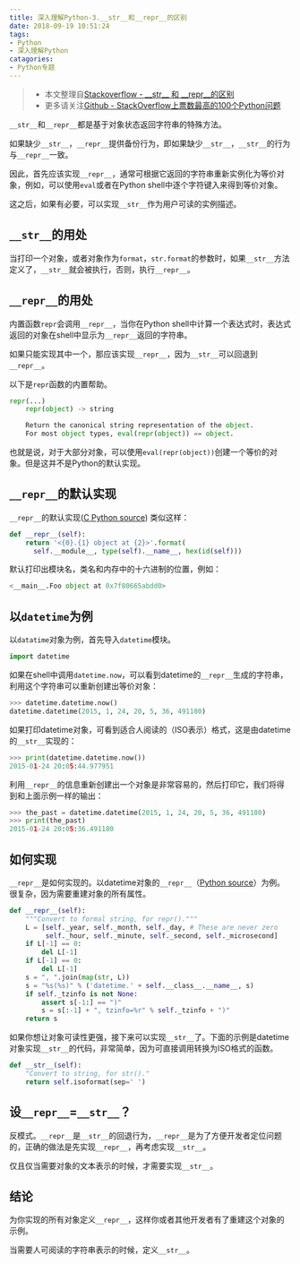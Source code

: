 ```yaml
---
title: 深入理解Python-3.__str__和__repr__的区别
date: 2018-09-19 10:51:24
tags:
- Python
- 深入理解Python
catagories:
- Python专题
---
```


> - 本文整理自[Stackoverflow - \_\_str\_\_ 和 \_\_repr\_\_的区别](https://stackoverflow.com/questions/1436703/difference-between-str-and-repr)
> - 更多请关注[Github - StackOverflow上票数最高的100个Python问题](https://geekcircle.org/stackoverflow-python-top-qa/)

`__str__`和`__repr__`都是基于对象状态返回字符串的特殊方法。

如果缺少`__str__`，`__repr__`提供备份行为，即如果缺少`__str__`，`__str__`的行为与`__repr__`一致。

因此，首先应该实现`__repr__`，通常可根据它返回的字符串重新实例化为等价对象，例如，可以使用`eval`或者在Python shell中逐个字符键入来得到等价对象。

这之后，如果有必要，可以实现`__str__`作为用户可读的实例描述。

## `__str__`的用处

当打印一个对象，或者对象作为`format`，`str.format`的参数时，如果`__str__`方法定义了，`__str__`就会被执行，否则，执行`__repr__`。

## `__repr__`的用处

内置函数`repr`会调用`__repr__`，当你在Python shell中计算一个表达式时，表达式返回的对象在shell中显示为`__repr__`返回的字符串。

如果只能实现其中一个，那应该实现`__repr__`，因为`__str__`可以回退到`__repr__`。

以下是`repr`函数的内置帮助。

```python
repr(...)
    repr(object) -> string

    Return the canonical string representation of the object.
    For most object types, eval(repr(object)) == object.
```

也就是说，对于大部分对象，可以使用`eval(repr(object))`创建一个等价的对象。但是这并不是Python的默认实现。

## `__repr__`的默认实现

`__repr__`的默认实现([C Python source](https://hg.python.org/cpython/file/2.7/Objects/object.c#l377)) 类似这样：

```python
def __repr__(self):
    return '<{0}.{1} object at {2}>'.format(
      self.__module__, type(self).__name__, hex(id(self)))
```

默认打印出模块名，类名和内存中的十六进制的位置，例如：

```python
<__main__.Foo object at 0x7f80665abdd0>
```

## 以`datetime`为例

以`datatime`对象为例，首先导入`datetime`模块。

```python
import datetime
```

如果在shell中调用`datetime.now`，可以看到datetime的`__repr__`生成的字符串，利用这个字符串可以重新创建出等价对象：

```python
>>> datetime.datetime.now()
datetime.datetime(2015, 1, 24, 20, 5, 36, 491180)
```

如果打印datetime对象，可看到适合人阅读的（ISO表示）格式，这是由datetime的`__str__`实现的：

```python
>>> print(datetime.datetime.now())
2015-01-24 20:05:44.977951
```

利用`__repr__`的信息重新创建出一个对象是非常容易的，然后打印它，我们将得到和上面示例一样的输出：

```python
>>> the_past = datetime.datetime(2015, 1, 24, 20, 5, 36, 491180)
>>> print(the_past)
2015-01-24 20:05:36.491180
```

## 如何实现

`__repr__`是如何实现的。以datetime对象的`__repr__`（[Python source](https://hg.python.org/cpython/file/3.4/Lib/datetime.py#l1570)）为例。很复杂，因为需要重建对象的所有属性。

```python
def __repr__(self):
    """Convert to formal string, for repr()."""
    L = [self._year, self._month, self._day, # These are never zero
         self._hour, self._minute, self._second, self._microsecond]
    if L[-1] == 0:
        del L[-1]
    if L[-1] == 0:
        del L[-1]
    s = ", ".join(map(str, L))
    s = "%s(%s)" % ('datetime.' + self.__class__.__name__, s)
    if self._tzinfo is not None:
        assert s[-1:] == ")"
        s = s[:-1] + ", tzinfo=%r" % self._tzinfo + ")"
    return s
```

如果你想让对象可读性更强，接下来可以实现`__str__`了。下面的示例是datetime对象实现`__str__`的代码，非常简单，因为可直接调用转换为ISO格式的函数。

```python
def __str__(self):
    "Convert to string, for str()."
    return self.isoformat(sep=' ')
```

## 设`__repr__`=`__str__`？

反模式。`__repr__`是`__str__`的回退行为，`__repr__`是为了方便开发者定位问题的，正确的做法是先实现`__repr__`，再考虑实现`__str__`。

仅且仅当需要对象的文本表示的时候，才需要实现`__str__`。

## 结论

为你实现的所有对象定义`__repr__`，这样你或者其他开发者有了重建这个对象的示例。

当需要人可阅读的字符串表示的时候，定义`__str__`。